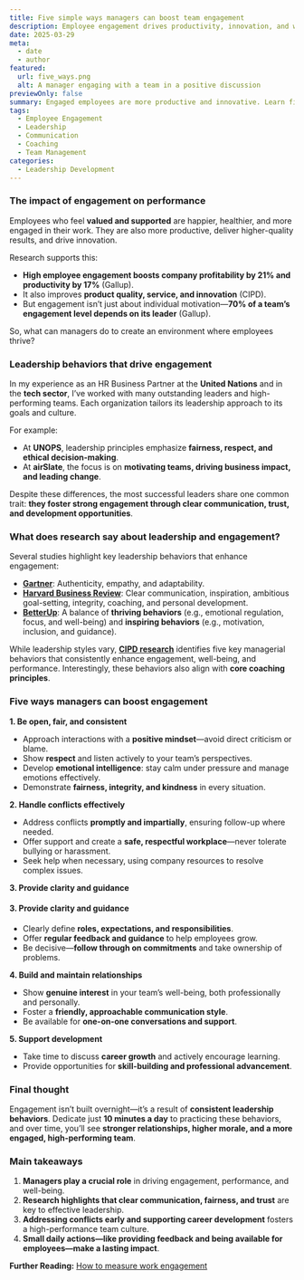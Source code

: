 ```yaml
---
title: Five simple ways managers can boost team engagement
description: Employee engagement drives productivity, innovation, and well-being. Discover five research-backed ways managers can foster a thriving workplace.
date: 2025-03-29
meta:
  - date
  - author
featured:
  url: five_ways.png
  alt: A manager engaging with a team in a positive discussion
previewOnly: false
summary: Engaged employees are more productive and innovative. Learn five simple ways managers can boost team engagement and performance.
tags:
  - Employee Engagement
  - Leadership
  - Communication
  - Coaching
  - Team Management
categories:
  - Leadership Development
---
```


### The impact of engagement on performance  

Employees who feel **valued and supported** are happier, healthier, and more engaged in their work. They are also more productive, deliver higher-quality results, and drive innovation.  

Research supports this:  
- **High employee engagement boosts company profitability by 21% and productivity by 17%** (Gallup).  
- It also improves **product quality, service, and innovation** (CIPD).  
- But engagement isn’t just about individual motivation—**70% of a team’s engagement level depends on its leader** (Gallup).  

So, what can managers do to create an environment where employees thrive?  

### Leadership behaviors that drive engagement  

In my experience as an HR Business Partner at the **United Nations** and in the **tech sector**, I’ve worked with many outstanding leaders and high-performing teams. Each organization tailors its leadership approach to its goals and culture.  

For example:  
- At **UNOPS**, leadership principles emphasize **fairness, respect, and ethical decision-making**.  
- At **airSlate**, the focus is on **motivating teams, driving business impact, and leading change**.  

Despite these differences, the most successful leaders share one common trait: **they foster strong engagement through clear communication, trust, and development opportunities**.  

### What does research say about leadership and engagement?  

Several studies highlight key leadership behaviors that enhance engagement:  
- [**Gartner**](https://www.gartner.com/en/articles/the-3-qualities-you-need-to-be-a-really-effective-leader): Authenticity, empathy, and adaptability.  
- [**Harvard Business Review**](https://hbr.org/2017/06/how-managers-drive-results-and-employee-engagement-at-the-same-time): Clear communication, inspiration, ambitious goal-setting, integrity, coaching, and personal development.  
- [**BetterUp**](https://www.betterup.com/blog/whole-person-model-to-build-inspiring-leaders-thriving-teams): A balance of **thriving behaviors** (e.g., emotional regulation, focus, and well-being) and **inspiring behaviors** (e.g., motivation, inclusion, and guidance).  

While leadership styles vary, [**CIPD research**](https://www.cipd.org/uk/knowledge/tools/line-manager-introduction-to-support-materials/) identifies five key managerial behaviors that consistently enhance engagement, well-being, and performance. Interestingly, these behaviors also align with **core coaching principles**.  


### Five ways managers can boost engagement  

**1. Be open, fair, and consistent**  
- Approach interactions with a **positive mindset**—avoid direct criticism or blame.  
- Show **respect** and listen actively to your team’s perspectives.  
- Develop **emotional intelligence**: stay calm under pressure and manage emotions effectively.  
- Demonstrate **fairness, integrity, and kindness** in every situation.  

**2. Handle conflicts effectively**
- Address conflicts **promptly and impartially**, ensuring follow-up where needed.  
- Offer support and create a **safe, respectful workplace**—never tolerate bullying or harassment.  
- Seek help when necessary, using company resources to resolve complex issues.  

**3. Provide clarity and guidance**  
#### 3. Provide clarity and guidance  
- Clearly define **roles, expectations, and responsibilities**.  
- Offer **regular feedback and guidance** to help employees grow.  
- Be decisive—**follow through on commitments** and take ownership of problems.  

**4. Build and maintain relationships** 
- Show **genuine interest** in your team’s well-being, both professionally and personally.  
- Foster a **friendly, approachable communication style**.  
- Be available for **one-on-one conversations and support**.  

**5. Support development**  
- Take time to discuss **career growth** and actively encourage learning.  
- Provide opportunities for **skill-building and professional advancement**.  

### Final thought  

Engagement isn’t built overnight—it’s a result of **consistent leadership behaviors**. Dedicate just **10 minutes a day** to practicing these behaviors, and over time, you’ll see **stronger relationships, higher morale, and a more engaged, high-performing team**.  

### Main takeaways  

1. **Managers play a crucial role** in driving engagement, performance, and well-being.  
2. **Research highlights that clear communication, fairness, and trust** are key to effective leadership.  
3. **Addressing conflicts early and supporting career development** fosters a high-performance team culture.  
4. **Small daily actions—like providing feedback and being available for employees—make a lasting impact**.  

**Further Reading:** [How to measure work engagement](https://gracefulhr.com/post/measuring-engagement/)
